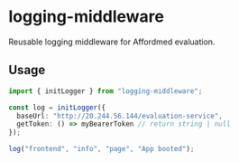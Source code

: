 # logging-middleware

Reusable logging middleware for Affordmed evaluation.

## Usage

```ts
import { initLogger } from "logging-middleware";

const log = initLogger({
  baseUrl: "http://20.244.56.144/evaluation-service",
  getToken: () => myBearerToken // return string | null
});

log("frontend", "info", "page", "App booted");
```